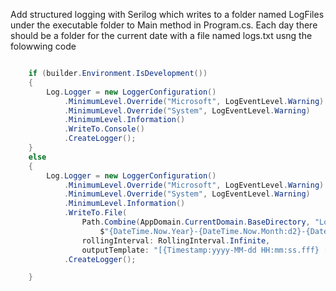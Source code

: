 Add structured logging with Serilog which writes to a folder named LogFiles under the executable folder to Main method in Program.cs. Each day there should be a folder for the current date with a file named logs.txt usng the folowwing code

```csharp

    if (builder.Environment.IsDevelopment())
    {
        Log.Logger = new LoggerConfiguration()
            .MinimumLevel.Override("Microsoft", LogEventLevel.Warning)
            .MinimumLevel.Override("System", LogEventLevel.Warning)
            .MinimumLevel.Information()
            .WriteTo.Console()
            .CreateLogger();
    }
    else
    {
        Log.Logger = new LoggerConfiguration()
            .MinimumLevel.Override("Microsoft", LogEventLevel.Warning)
            .MinimumLevel.Override("System", LogEventLevel.Warning)
            .MinimumLevel.Information()
            .WriteTo.File(
                Path.Combine(AppDomain.CurrentDomain.BaseDirectory, "LogFiles",
                    $"{DateTime.Now.Year}-{DateTime.Now.Month:d2}-{DateTime.Now.Day:d2}", "Log.txt"),
                rollingInterval: RollingInterval.Infinite,
                outputTemplate: "[{Timestamp:yyyy-MM-dd HH:mm:ss.fff} [{Level}] {Message}{NewLine}{Exception}")
            .CreateLogger();

    }


```
